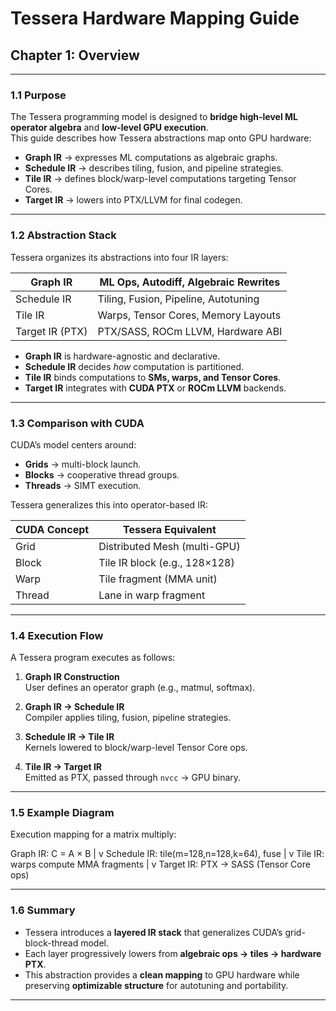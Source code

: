 # Tessera Hardware Mapping Guide
## Chapter 1: Overview

---

### 1.1 Purpose

The Tessera programming model is designed to **bridge high-level ML operator algebra** and **low-level GPU execution**.  
This guide describes how Tessera abstractions map onto GPU hardware:

- **Graph IR** → expresses ML computations as algebraic graphs.  
- **Schedule IR** → describes tiling, fusion, and pipeline strategies.  
- **Tile IR** → defines block/warp-level computations targeting Tensor Cores.  
- **Target IR** → lowers into PTX/LLVM for final codegen.  

---

### 1.2 Abstraction Stack

Tessera organizes its abstractions into four IR layers:
      
|  Graph IR           | ML Ops, Autodiff, Algebraic Rewrites       |
|---------------------|--------------------------------------------|
|  Schedule IR        | Tiling, Fusion, Pipeline, Autotuning       |
|  Tile IR            |  Warps, Tensor Cores, Memory Layouts       |
|  Target IR (PTX)    | PTX/SASS, ROCm LLVM, Hardware ABI          |

- **Graph IR** is hardware-agnostic and declarative.  
- **Schedule IR** decides *how* computation is partitioned.  
- **Tile IR** binds computations to **SMs, warps, and Tensor Cores**.  
- **Target IR** integrates with **CUDA PTX** or **ROCm LLVM** backends.  

---

### 1.3 Comparison with CUDA

CUDA’s model centers around:
- **Grids** → multi-block launch.  
- **Blocks** → cooperative thread groups.  
- **Threads** → SIMT execution.  

Tessera generalizes this into operator-based IR:

| CUDA Concept  | Tessera Equivalent  |
|---------------|----------------------|
| Grid          | Distributed Mesh (multi-GPU) |
| Block         | Tile IR block (e.g., 128×128) |
| Warp          | Tile fragment (MMA unit) |
| Thread        | Lane in warp fragment |

---

### 1.4 Execution Flow

A Tessera program executes as follows:

1. **Graph IR Construction**  
   User defines an operator graph (e.g., matmul, softmax).  

2. **Graph IR → Schedule IR**  
   Compiler applies tiling, fusion, pipeline strategies.  

3. **Schedule IR → Tile IR**  
   Kernels lowered to block/warp-level Tensor Core ops.  

4. **Tile IR → Target IR**  
   Emitted as PTX, passed through `nvcc` → GPU binary.  

---

### 1.5 Example Diagram

Execution mapping for a matrix multiply:

Graph IR:   C = A × B
|
v
Schedule IR: tile(m=128,n=128,k=64), fuse
|
v
Tile IR:  warps compute MMA fragments
|
v
Target IR: PTX -> SASS (Tensor Core ops)

---

### 1.6 Summary

- Tessera introduces a **layered IR stack** that generalizes CUDA’s grid-block-thread model.  
- Each layer progressively lowers from **algebraic ops → tiles → hardware PTX**.  
- This abstraction provides a **clean mapping** to GPU hardware while preserving **optimizable structure** for autotuning and portability.  

---

